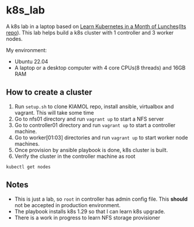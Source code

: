 # k8s_lab

A k8s lab in a laptop based on [Learn Kubernetes in a Month of Lunches](https://kiamol.net/)([Its repo](https://github.com/sixeyed/kiamol.git )). This lab helps build a k8s cluster with 1 controller and 3 worker nodes.


My environment:
* Ubuntu 22.04
* A laptop or a desktop computer with 4 core CPUs(8 threads) and 16GB RAM

## How to create a cluster

1. Run `setup.sh` to clone KIAMOL repo, install ansible, virtualbox and vagrant. This will take some time
2. Go to nfs01 directory and run `vagrant up` to start a NFS server
3. Go to controller01 directory and run `vagrant up` to start a controller machine.
4. Go to worker[01:03] directories and run `vagrant up` to start worker node machines.
5. Once provision by ansible playbook is done, k8s cluster is built.
6. Verify the cluster in the controller machine as root
```
kubectl get nodes
```

## Notes
* This is just a lab, so `root` in controller has admin config file. This **should** not be accepted in production environment.
* The playbook installs k8s 1.29 so that I can learn k8s upgrade.
* There is a work in progress to learn NFS storage provisioner
